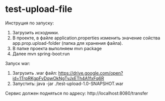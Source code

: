 # test-upload-file

Инструция по запуску:
1) Загрузить исходники.
2) В проекте, в файле application.properties изменить значение сойства app.prop.upload-folder (папка для хранения файла).
3) В папке проекта выполняем mvn package
4) Далее mvn spring-boot:run

Запуск war:
1) Загрузить .war файл: https://drive.google.com/open?id=1TrpRKgpFvDqwOkNgTvJxETh4A1fxFq6R
2) Запустить: java -jar ./test-upload-1.0-SNAPSHOT.war

Сервис должен подняться по адресу: http://localhost:8080/transfer
